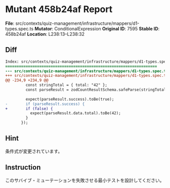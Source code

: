 # Mutant 458b24af Report

**File**: src/contexts/quiz-management/infrastructure/mappers/d1-types.spec.ts
**Mutator**: ConditionalExpression
**Original ID**: 7595
**Stable ID**: 458b24af
**Location**: L238:13–L238:32

## Diff

```diff
Index: src/contexts/quiz-management/infrastructure/mappers/d1-types.spec.ts
===================================================================
--- src/contexts/quiz-management/infrastructure/mappers/d1-types.spec.ts	original
+++ src/contexts/quiz-management/infrastructure/mappers/d1-types.spec.ts	mutated #7595
@@ -234,9 +234,9 @@
         const stringTotal = { total: "42" };
         const parseResult = zodCountResultSchema.safeParse(stringTotal);
 
         expect(parseResult.success).toBe(true);
-        if (parseResult.success) {
+        if (false) {
           expect(parseResult.data.total).toBe(42);
         }
       });
```

## Hint

条件式が変更されています。

## Instruction

このサバイブ・ミューテーションを失敗させる最小テストを設計してください。
